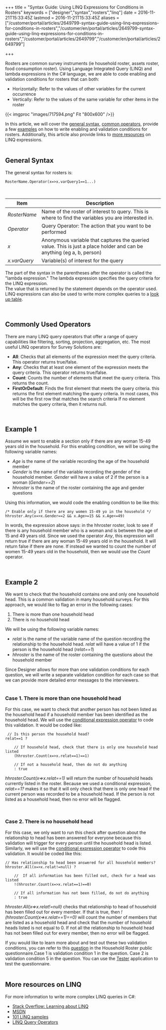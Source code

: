 ﻿+++
title = "Syntax Guide: Using LINQ Expressions for Conditions in Rosters"
keywords = ["designer","syntax","rosters","linq"]
date = 2016-11-21T15:33:45Z
lastmod = 2016-11-21T15:33:45Z
aliases = ["/customer/portal/articles/2649799-syntax-guide-using-linq-expressions-for-conditions-in-rosters","/customer/en/portal/articles/2649799-syntax-guide-using-linq-expressions-for-conditions-in-rosters","/customer/portal/articles/2649799","/customer/en/portal/articles/2649799"]

+++

Rosters are common survey instruments (ie household roster, assets
roster, food consumption roster). Using Language Integrated Query (LINQ)
and lambda expressions in the C\# language, we are able to code enabling
and validation conditions for rosters that can both:

-   Horizontally: Refer to the values of other variables for the current
    occurrence
-   Vertically: Refer to the values of the same variable for other items
    in the roster

{{< imgproc "images/717594.png" Fit "800x600" />}}  
  
In this article, we will cover the [general syntax](#syntax), [common
operators](#operators), provide a few [examples](#examples) on how to
write enabling and validation conditions for rosters. Additionally, this
article also provide links to [more resources](#moreref) on LINQ
expressions.  
 

<span id="syntax"></span>**General Syntax**
-------------------------------------------

The general syntax for rosters is:

    RosterName.Operator(x=>x.varQuery1==1...)

 

<table>
<thead>
<tr class="header">
<th><strong>Item</strong></th>
<th><strong>Description</strong></th>
</tr>
</thead>
<tbody>
<tr class="odd">
<td><em>RosterName</em></td>
<td>Name of the roster of interest to query. This is where to find the variables you are interested in.</td>
</tr>
<tr class="even">
<td><em>Operator</em></td>
<td>Query Operator: The action that you want to be performed</td>
</tr>
<tr class="odd">
<td><em>x</em></td>
<td>Anonymous variable that captures the queried value. This is just a place holder and can be anything (eg a, b, person)</td>
</tr>
<tr class="even">
<td><em>x.varQuery</em></td>
<td>Variable(s) of interest for the query</td>
</tr>
</tbody>
</table>

  
  
  
  
  
  
  
  
  
  
  
The part of the syntax in the parentheses after the operator is called
the "lambda expression." The lambda expression specifies the query
criteria for the LINQ expression.  
The value that is returned by the statement depends on the operator
used. LINQ expressions can also be used to write more complex queries to
a [look up table](/questionnaire-designer/lookup-tables).  
  
 

<span id="operators"></span>**Commonly Used Operators**
-------------------------------------------------------

There are many LINQ query operators that offer a range of query
capabilities like filtering, sorting, projection, aggregation, etc. The
most useful LINQ operators for Survey Solutions are:

-   **All**: Checks that all elements of the expression meet the query
    criteria. This operator returns true/false.
-   **Any**: Checks that at least one element of the expression meets
    the query criteria. This operator returns true/false.
-   **Count**: Counts the number of elements that meet the query
    criteria. This returns the count.
-   **FirstOrDefault**: Finds the first element that meets the query
    criteria. this returns the first element matching the query
    criteria. In most cases, this will be the first row that matches the
    search criteria If no element matches the query criteria, then it
    returns null.

  
  
 

<span id="examples"></span>**Example 1**
----------------------------------------

Assume we want to enable a section only if there are any woman 15-49
years old in the household. For this enabling condition, we will be
using the following variable names:

-   *Age* is the name of the variable recording the age of the household
    member
-   *Gender* is the name of the variable recording the gender of the
    household member. *Gender* will have a value of 2 if the person is a
    woman (*Gender==2*)
-   *hhroster* is the name of the roster containing the age and gender
    questions

Using this information, we would code the enabling condition to be like
this:

    /* Enable only if there are any women 15-49 yo in the household */
    hhroster.Any(x=>x.Gender==2 && x.Age>=15 && x.Age<=49)

In words, the expression above says: in the hhroster roster, look to see
if there is any household member who is a woman and is between the age
of 15 and 49 years old. Since we used the operator *Any*, this
expression will return true if there are any woman 15-49 years old in
the household. It will return false if there are none. If instead we
wanted to count the number of women 15-49 years old in the household,
then we would use the *Count* operator.  
  
 

**Example 2**
-------------

We want to check that the household contains one and only one household
head. This is a common validation in many household surveys. For this
approach, we would like to flag an error in the following cases:

1.  There is more than one household head
2.  There is no household head

We will be using the following variable names:

-   *relat* is the name of the variable name of the question recording
    the relationship to the household head. *relat* will have a value of
    1 if the person is the household head (*relat==1*)
-   *hhroster* is the name of the roster containing the questions about
    the household member

Since Designer allows for more than one validation conditions for each
question, we will write a separate validation condition for each case so
that we can provide more detailed error messages to the interviewers.  
 

### Case 1. There is more than one household head

  
For this case, we want to check that another person has not been listed
as the household head if a household member has been identified as the
household head. We will use the [conditional expression
operator](/syntax-guide/syntax-guide-operators#other)
to code this validation. It would be coded like:

     // Is this person the household head?
    relat==1 ?
        
        // If household head, check that there is only one household head listed
        (hhroster.Count(x=>x.relat==1)==1) 
        
        // If not a household head, then do not do anything
        : true

*hhroster.Count(x=&gt;x.relat==1)* will return the number of household
heads currently listed in the roster. Because we used a conditional
expression, *relat==1?* makes it so that it will only check that there
is only one head if the current person was recorded to be a household
head. If the person is not listed as a household head, then no error
will be flagged.  
  
 

### Case 2. There is no household head

  
For this case, we only want to run this check after question about the
relationship to head has been answered for everyone because this
validation will trigger for every person until the household head is
listed. Similarly, we will use the [conditional expression
operator](/syntax-guide/syntax-guide-operators#other)
to code this validation. It would be coded like this:

    // Has relationship to head been answered for all household members?
    hhroster.All(x=>x.relat!=null) ?
        
        //  If all information has been filled out, check for a head was listed
        !(hhroster.Count(x=>x.relat==1)==0)
        
        // If all information has not been filled, do not do anything
        : true

*hhroster.All(x=&gt;x.relat!=null)* checks that relationship to head of
household has been filled out for every member. If that is true, then
*!(hhroster.Count(x=&gt;x.relat==1)==0)* will count the number of
members that are listed as a household head and check that the number of
household heads listed is not equal to 0. If not all the relationship to
household head has not been filled out for every member, then no error
will be flagged.  
  
If you would like to learn more about and test out these two validation
conditions, you can refer to this
[question](https://solutions.worldbank.org/questionnaire/details/116bba6b43e247048a45d88f3ca3b4a8/chapter/20a1b67d72390695b07f91848bd6e90c/question/b87aeba00d9b48ac91f3b7e15cae9bed)
in the Household Roster public questionnaire.Case 1 is validation
condition 1 in the question. Case 2 is validation condition 5 in the
question. You can use the
[Tester](/questionnaire-designer/testing-your-questionnaires-using-the-tester-application)
application to test the questionnaire.  
 

<span id="moreref"></span>**More resources on LINQ**
----------------------------------------------------

For more information to write more complex LINQ queries in C\#:

-   [Stack Overflow: Learning about
    LINQ](http://stackoverflow.com/questions/16322/learning-about-linq)
-   [MSDN](https://msdn.microsoft.com/en-us/library/mt693024.aspx)
-   [101 LINQ
    samples](https://code.msdn.microsoft.com/101-LINQ-Samples-3fb9811b)
-   [LINQ Query
    Operators](https://www.tutorialspoint.com/linq/linq_query_operators.htm)
